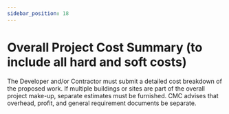 ```yaml
---
sidebar_position: 18
---
```


# Overall Project Cost Summary (to include all hard and soft costs)


The Developer and/or Contractor must submit a detailed cost breakdown of the proposed work. If multiple buildings or sites are part of the overall project make-up, separate estimates must be furnished.  CMC advises that overhead, profit, and general requirement documents be separate.

